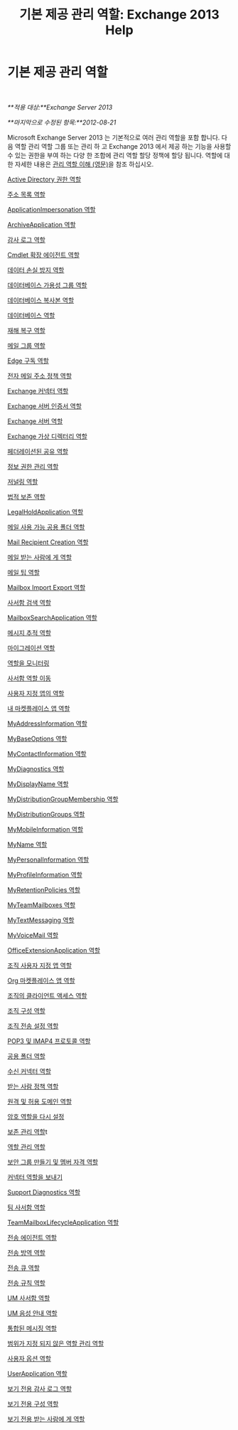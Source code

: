 ﻿---
title: '기본 제공 관리 역할: Exchange 2013 Help'
TOCTitle: 기본 제공 관리 역할
ms:assetid: 023f379a-40f6-43ef-b388-979f6dd85ec5
ms:mtpsurl: https://technet.microsoft.com/ko-kr/library/Dd638077(v=EXCHG.150)
ms:contentKeyID: 50482395
ms.date: 05/22/2018
mtps_version: v=EXCHG.150
ms.translationtype: MT
---

# 기본 제공 관리 역할

 

_**적용 대상:**Exchange Server 2013_

_**마지막으로 수정된 항목:**2012-08-21_

Microsoft Exchange Server 2013 는 기본적으로 여러 관리 역할을 포함 합니다. 다음 역할 관리 역할 그룹 또는 관리 하 고 Exchange 2013 에서 제공 하는 기능을 사용할 수 있는 권한을 부여 하는 다양 한 조합에 관리 역할 할당 정책에 할당 됩니다. 역할에 대 한 자세한 내용은 [관리 역할 이해 (영문)](understanding-management-roles-exchange-2013-help.md)을 참조 하십시오.

[Active Directory 권한 역할](active-directory-permissions-role-exchange-2013-help.md)

[주소 목록 역할](address-lists-role-exchange-2013-help.md)

[ApplicationImpersonation 역할](applicationimpersonation-role-exchange-2013-help.md)

[ArchiveApplication 역할](archiveapplication-role-exchange-2013-help.md)

[감사 로그 역할](audit-logs-role-exchange-2013-help.md)

[Cmdlet 확장 에이전트 역할](cmdlet-extension-agents-role-exchange-2013-help.md)

[데이터 손실 방지 역할](data-loss-prevention-role-exchange-2013-help.md)

[데이터베이스 가용성 그룹 역할](database-availability-groups-role-exchange-2013-help.md)

[데이터베이스 복사본 역할](database-copies-role-exchange-2013-help.md)

[데이터베이스 역할](databases-role-exchange-2013-help.md)

[재해 복구 역할](disaster-recovery-role-exchange-2013-help.md)

[메일 그룹 역할](distribution-groups-role-exchange-2013-help.md)

[Edge 구독 역할](edge-subscriptions-role-exchange-2013-help.md)

[전자 메일 주소 정책 역할](e-mail-address-policies-role-exchange-2013-help.md)

[Exchange 커넥터 역할](exchange-connectors-role-exchange-2013-help.md)

[Exchange 서버 인증서 역할](exchange-server-certificates-role-exchange-2013-help.md)

[Exchange 서버 역할](exchange-servers-role-exchange-2013-help.md)

[Exchange 가상 디렉터리 역할](exchange-virtual-directories-role-exchange-2013-help.md)

[페더레이션된 공유 역할](federated-sharing-role-exchange-2013-help.md)

[정보 권한 관리 역할](information-rights-management-role-exchange-2013-help.md)

[저널링 역할](journaling-role-exchange-2013-help.md)

[법적 보존 역할](legal-hold-role-exchange-2013-help.md)

[LegalHoldApplication 역할](legalholdapplication-role-exchange-2013-help.md)

[메일 사용 가능 공용 폴더 역할](mail-enabled-public-folders-role-exchange-2013-help.md)

[Mail Recipient Creation 역할](mail-recipient-creation-role-exchange-2013-help.md)

[메일 받는 사람에 게 역할](mail-recipients-role-exchange-2013-help.md)

[메일 팁 역할](mail-tips-role-exchange-2013-help.md)

[Mailbox Import Export 역할](mailbox-import-export-role-exchange-2013-help.md)

[사서함 검색 역할](mailbox-search-role-exchange-2013-help.md)

[MailboxSearchApplication 역할](mailboxsearchapplication-role-exchange-2013-help.md)

[메시지 추적 역할](message-tracking-role-exchange-2013-help.md)

[마이그레이션 역할](migration-role-exchange-2013-help.md)

[역할을 모니터링](monitoring-role-exchange-2013-help.md)

[사서함 역할 이동](move-mailboxes-role-exchange-2013-help.md)

[사용자 지정 앱의 역할](my-custom-apps-role-exchange-2013-help.md)

[내 마켓플레이스 앱 역할](my-marketplace-apps-role-exchange-2013-help.md)

[MyAddressInformation 역할](myaddressinformation-role-exchange-2013-help.md)

[MyBaseOptions 역할](mybaseoptions-role-exchange-2013-help.md)

[MyContactInformation 역할](mycontactinformation-role-exchange-2013-help.md)

[MyDiagnostics 역할](mydiagnostics-role-exchange-2013-help.md)

[MyDisplayName 역할](mydisplayname-role-exchange-2013-help.md)

[MyDistributionGroupMembership 역할](mydistributiongroupmembership-role-exchange-2013-help.md)

[MyDistributionGroups 역할](mydistributiongroups-role-exchange-2013-help.md)

[MyMobileInformation 역할](mymobileinformation-role-exchange-2013-help.md)

[MyName 역할](myname-role-exchange-2013-help.md)

[MyPersonalInformation 역할](mypersonalinformation-role-exchange-2013-help.md)

[MyProfileInformation 역할](myprofileinformation-role-exchange-2013-help.md)

[MyRetentionPolicies 역할](myretentionpolicies-role-exchange-2013-help.md)

[MyTeamMailboxes 역할](myteammailboxes-role-exchange-2013-help.md)

[MyTextMessaging 역할](mytextmessaging-role-exchange-2013-help.md)

[MyVoiceMail 역할](myvoicemail-role-exchange-2013-help.md)

[OfficeExtensionApplication 역할](officeextensionapplication-role-exchange-2013-help.md)

[조직 사용자 지정 앱 역할](org-custom-apps-role-exchange-2013-help.md)

[Org 마켓플레이스 앱 역할](org-marketplace-apps-role-exchange-2013-help.md)

[조직의 클라이언트 액세스 역할](organization-client-access-role-exchange-2013-help.md)

[조직 구성 역할](organization-configuration-role-exchange-2013-help.md)

[조직 전송 설정 역할](organization-transport-settings-role-exchange-2013-help.md)

[POP3 및 IMAP4 프로토콜 역할](pop3-and-imap4-protocols-role-exchange-2013-help.md)

[공용 폴더 역할](public-folders-role-exchange-2013-help.md)

[수신 커넥터 역할](receive-connectors-role-exchange-2013-help.md)

[받는 사람 정책 역할](recipient-policies-role-exchange-2013-help.md)

[원격 및 허용 도메인 역할](remote-and-accepted-domains-role-exchange-2013-help.md)

[암호 역할을 다시 설정](reset-password-role-exchange-2013-help.md)

[보존 관리 역할](retention-management-role-exchange-2013-help.md)t

[역할 관리 역할](role-management-role-exchange-2013-help.md)

[보안 그룹 만들기 및 멤버 자격 역할](security-group-creation-and-membership-role-exchange-2013-help.md)

[커넥터 역할을 보내기](send-connectors-role-exchange-2013-help.md)

[Support Diagnostics 역할](support-diagnostics-role-exchange-2013-help.md)

[팀 사서함 역할](team-mailboxes-role-exchange-2013-help.md)

[TeamMailboxLifecycleApplication 역할](teammailboxlifecycleapplication-role-exchange-2013-help.md)

[전송 에이전트 역할](transport-agents-role-exchange-2013-help.md)

[전송 방역 역할](transport-hygiene-role-exchange-2013-help.md)

[전송 큐 역할](transport-queues-role-exchange-2013-help.md)

[전송 규칙 역할](transport-rules-role-exchange-2013-help.md)

[UM 사서함 역할](um-mailboxes-role-exchange-2013-help.md)

[UM 음성 안내 역할](um-prompts-role-exchange-2013-help.md)

[통합된 메시징 역할](unified-messaging-role-exchange-2013-help.md)

[범위가 지정 되지 않은 역할 관리 역할](unscoped-role-management-role-exchange-2013-help.md)

[사용자 옵션 역할](user-options-role-exchange-2013-help.md)

[UserApplication 역할](userapplication-role-exchange-2013-help.md)

[보기 전용 감사 로그 역할](view-only-audit-logs-role-exchange-2013-help.md)

[보기 전용 구성 역할](view-only-configuration-role-exchange-2013-help.md)

[보기 전용 받는 사람에 게 역할](view-only-recipients-role-exchange-2013-help.md)

